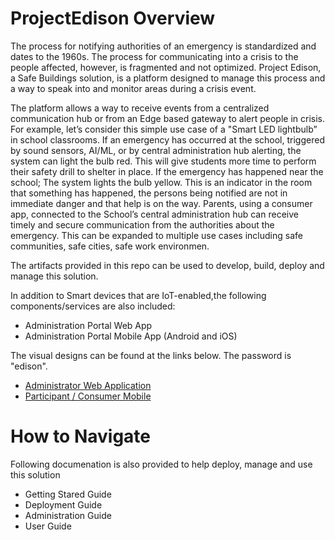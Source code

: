 # ProjectEdison Overview

The process for notifying authorities of an emergency is standardized and dates to the 1960s. The process for communicating into a crisis to the people affected, however, is fragmented and not optimized. Project Edison, a Safe Buildings solution, is a platform designed to manage this process and a way to speak into and monitor areas during a crisis event.	

The platform allows a way to receive events from a centralized communication hub or from an Edge based gateway to alert people in crisis. For example, let’s consider this simple use case of a "Smart LED lightbulb” in school classrooms. If an emergency has occurred at the school, triggered by sound sensors, AI/ML, or by central administration hub alerting, the system can light the bulb red. This will give students more time to perform their safety drill to shelter in place. If the emergency has happened near the school; The system lights the bulb yellow. This is an indicator in the room that something has happened, the persons being notified are not in immediate danger and that help is on the way. Parents, using a consumer app, connected to the School’s central administration hub can receive timely and secure communication from the authorities about the emergency. This can be expanded to multiple use cases including safe communities, safe cities, safe work environmen.

The artifacts provided in this repo can be used to develop, build, deploy and manage this solution.

In addition to Smart devices that are IoT-enabled,the following components/services are also included:

- Administration Portal Web App
- Administration Portal Mobile App (Android and iOS)

The visual designs can be found at the links below.  The password is "edison".

- [Administrator Web Application](https://bluemetal.invisionapp.com/share/A6OD7ASGYV5)
- [Participant / Consumer Mobile](https://bluemetal.invisionapp.com/share/QROD8PIE6UK)

 # How to Navigate

Following documenation is also provided to help deploy, manage and use this solution
- Getting Stared Guide
- Deployment Guide
- Administration Guide
- User Guide
